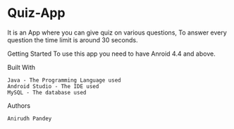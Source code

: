 # Quiz-App
 
 It is an App where you can give quiz on various questions, To answer every question the time limit is around 30 seconds.
 
Getting Started
To use this app you need to have Anroid 4.4 and above.

Built With

    Java - The Programming Language used
    Android Studio - The IDE used
    MySQL - The database used
    
Authors

    Anirudh Pandey
